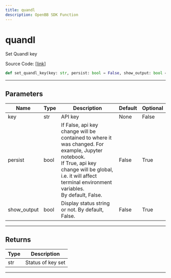 ```yaml
---
title: quandl
description: OpenBB SDK Function
---
```


# quandl

Set Quandl key

Source Code: [[link](https://github.com/OpenBB-finance/OpenBBTerminal/tree/main/openbb_terminal/keys_model.py#L391)]
```python
def set_quandl_key(key: str, persist: bool = False, show_output: bool = False) -> str
```
---
## Parameters
| Name | Type | Description | Default | Optional |
| ---- | ---- | ----------- | ------- | -------- |
| key | str | API key | None | False |
| persist | bool | If False, api key change will be contained to where it was changed. For example, Jupyter notebook.<br/>If True, api key change will be global, i.e. it will affect terminal environment variables.<br/>By default, False. | False | True |
| show_output | bool | Display status string or not. By default, False. | False | True |

---
## Returns
| Type | Description |
| ---- | ----------- |
| str | Status of key set |
---
